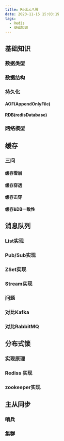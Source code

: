```yaml
---
title: Redis八股
date: 2023-11-15 15:03:19
tags:
  - Redis
  - 基础知识
---
```

## 基础知识
### 数据类型
### 数据结构

### 持久化
#### AOF(AppendOnlyFile)

#### RDB(redisDatabase)
### 网络模型


## 缓存

### 三问
#### 缓存雪崩
#### 缓存穿透
#### 缓存击穿

#### 缓存&DB一致性

## 消息队列

### List实现
### Pub/Sub实现
### ZSet实现
### Stream实现
### 问题

### 对比Kafka

### 对比RabbitMQ




## 分布式锁

### 实现原理

### Rediss 实现

### zookeeper实现








## 主从同步

### 哨兵

### 集群



